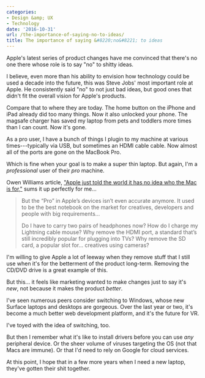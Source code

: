 ```yaml
---
categories:
- Design &amp; UX
- Technology
date: '2016-10-31'
url: /the-importance-of-saying-no-to-ideas/
title: The importance of saying &#8220;no&#8221; to ideas
---
```


Apple's latest series of product changes have me convinced that there's no one there whose role is to say "no" to shitty ideas.

I believe, even more than his ability to envision how technology could be used a decade into the future, this was Steve Jobs' most important role at Apple. He consistently said "no" to not just bad ideas, but good ones that didn't fit the overall vision for Apple's products.

Compare that to where they are today. The home button on the iPhone and iPad already did too many things. Now it also unlocked your phone. The magsafe charger has saved my laptop from pets and toddlers more times than I can count. Now it's gone.

As a pro user, I have a bunch of things I plugin to my machine at various times---typically via USB, but sometimes an HDMI cable cable. Now almost all of the ports are gone on the MacBook Pro.

Which is fine when your goal is to make a super thin laptop. But again, I'm a *professional* user of their *pro* machine.

Owen Williams article, ["Apple just told the world it has no idea who the Mac is for,"](https://medium.com/charged-tech/apple-just-told-the-world-it-has-no-idea-who-the-mac-is-for-722a2438389b#.l3jpxn4ii) sums it up perfectly for me...

> But the “Pro” in Apple’s devices isn’t even accurate anymore. It used to be the best notebook on the market for creatives, developers and people with big requirements...
>
> Do I have to carry two pairs of headphones now? How do I charge my Lightning cable mouse? Why remove the HDMI port, a standard that’s still incredibly popular for plugging into TVs? Why remove the SD card, a popular slot for… creatives using cameras?

I'm willing to give Apple a lot of leeway when they remove stuff that I still use when it's for the betterment of the product long-term. Removing the CD/DVD drive is a great example of this.

But this... it feels like marketing wanted to make changes just to say it's *new*, not because it makes the product *better*.

I've seen numerous peers consider switching to Windows, whose new Surface laptops and desktops are gorgeous. Over the last year or two, it's become a much better web development platform, and it's the future for VR.

I've toyed with the idea of switching, too.

But then I remember what it's like to install drivers before you can use *any* peripheral device. Or the sheer volume of viruses targeting the OS (not that Macs are immune). Or that I'd need to rely on Google for cloud services.

At this point, I hope that in a few more years when I need a new laptop, they've gotten their shit together.